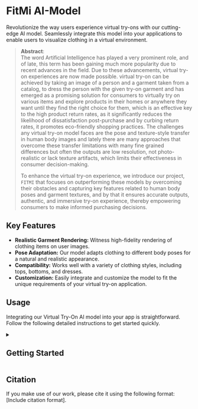 # FitMi AI-Model

Revolutionize the way users experience virtual try-ons with our cutting-edge AI model. Seamlessly integrate this model into your applications to enable users to visualize clothing in a virtual environment.
> **Abstract**: <br>
> The word Artificial Intelligence has played a very prominent role, and of late, this term has been gaining much more popularity due to recent advances in the field. Due to these advancements, virtual
> try-on experiences are now made possible. 
> virtual try-on can be achieved by taking an image of a person and a garment taken from a catalog, to dress the person with the given try-on garment and has emerged as a promising solution for consumers
> to virtually try on various items and explore products in their homes or anywhere they want until they find the right choice for them, which is an effective key to the high product return rates, as it
> significantly reduces the likelihood of dissatisfaction post-purchase and by curbing return rates, it promotes eco-friendly shopping practices.
> The challenges any virtual try-on model faces are the pose and texture-style transfer in human body images and lately there are many approaches that overcome these transfer limitations with many fine
> grained differences but often the outputs are low resolution, not photo-realistic or lack texture artifacts, which limits their effectiveness in consumer decision-making.
>
> To enhance the virtual try-on experience,
> we introduce our project, ```FITMI``` that focuses on outperforming these models by overcoming their obstacles and capturing key features related to human body poses
> and garment textures, and by that it ensures accurate outputs, authentic, and immersive try-on experience, thereby empowering consumers to make informed purchasing decisions.




## Key Features

- **Realistic Garment Rendering:** Witness high-fidelity rendering of clothing items on user images.
- **Pose Adaptation:** Our model adapts clothing to different body poses for a natural and realistic appearance.
- **Compatibility:** Works well with a variety of clothing styles, including tops, bottoms, and dresses.
- **Customization:** Easily integrate and customize the model to fit the unique requirements of your virtual try-on application.

## Usage

Integrating our Virtual Try-On AI model into your app is straightforward. Follow the following detailed instructions to get started quickly.
<details>
<summary><h2>Getting Started</h2></summary>

### Installation

1. Clone the repository

```sh
git clone https://github.com/FITMI-APP/AI-Model.git
```
2. Install Python dependencies

```sh
conda env create -n FITMI -f FITMI.yml
conda activate FITMI
```

#### additionally, you should install the required packages manually:

  1-install cuda 11.8 from [here](https://developer.nvidia.com/cuda-11-8-0-download-archive)

  2-Install Microsoft Visual C++ Build Tools from [here](https://visualstudio.microsoft.com/visual-cpp-build-tools/)

  3-set "CUDA_PATH=C:\Program Files\NVIDIA GPU Computing Toolkit\CUDA\v11.8"  > **Update the path accordingly**

  4-install torch from [here](https://pytorch.org/get-started/locally/)
    or directly type this in your command line:
```sh
pip3 install torch torchvision torchaudio --index-url https://download.pytorch.org/whl/cu118)
```
  5-install cupy from [here](https://docs.cupy.dev/en/stable/install.html#upgrading-cupy)
    or directly type this in your command line: 
```sh
pip install cupy-cuda11x
```
  6-install cuDNN from [here](https://developer.nvidia.com/rdp/cudnn-archive)

  7-copy (lib, include, bin) cuDNN files to the corresponding files in C:\Program Files\NVIDIA GPU Computing Toolkit\CUDA\v11.8 respectively

  8- install xformers
```sh
pip3 install -U xformers --index-url https://download.pytorch.org/whl/cu118
```

### Data Preparation
 #### checkpoints:
We provide checkpoints for our preprocessing and recommendation system's embeddings in addition to our customized dataset used in our recommendation system. Please download the checkpoints, *.pkl and dataset from our [FitMi](https://fcihelwanedu-my.sharepoint.com/:f:/g/personal/tasnim_mohsen_1375_fci_helwan_edu_eg/Eha1Y-GS-6dEoWSpjwTOTJkBiFYrG-hxAF_5UpnQFc3UAg?e=7glxeS) drive.
Once they are downloaded, the folder structure should look like this:

```
├── AI-Model
|   inception-2015-12-05.pt
|   ├── src
|   |   ├── inception-2015-12-05.pt
|   ├── recommendationSystem
|   |   ├── upper_body
|   |   |   ├── cloth
|   |   |   ├── embedding.pkl
|   |   ├── lower_body
|   |   |   ├── cloth
|   |   |   ├── embedding.pkl
|   |   ├── dresses
|   |   |   ├── cloth
|   |   |   ├── embedding.pkl
|   ├── preProcessing
|   |   ├── densePose
|   |   |   ├── projects
|   |   |   |   ├── DensePose
|   |   |   |   |   ├── configs
|   |   |   |   |   |   ├── model_final_162be9.pkl
|   |   ├── openPose
|   |   |   ├── model
|   |   |   |   ├── body_pose_model.pth
|   |   |   |   ├── hand_pose_model.pth
|   |   |   |   ├── body_pose.caffemodel
|   |   |   |   ├── hand_pose.caffemodel
|   |   ├── Parsing
|   |   |   ├── checkpoints
|   |   |   |   ├── exp-schp-201908301523-atr.pth
```

</details>

## Citation

If you make use of our work, please cite it using the following format: [Include citation format].



